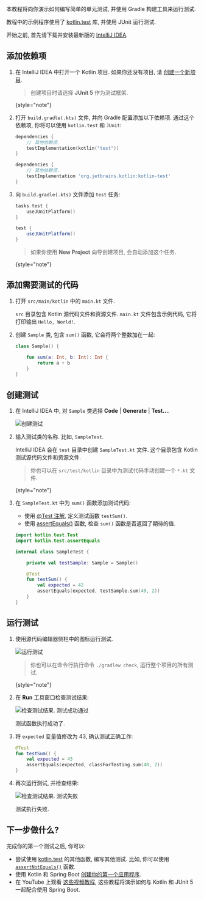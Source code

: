 [//]: # (title: 教程 - 在 JVM 平台使用 JUnit 进行代码测试)

本教程将向你演示如何编写简单的单元测试, 并使用 Gradle 构建工具来运行测试.

教程中的示例程序使用了 [kotlin.test](https://kotlinlang.org/api/latest/kotlin.test/index.html) 库, 并使用 JUnit 运行测试.

开始之前, 首先请下载并安装最新版的 [IntelliJ IDEA](https://www.jetbrains.com/idea/download/index.html).

## 添加依赖项

1. 在 IntelliJ IDEA 中打开一个 Kotlin 项目. 如果你还没有项目, 请 [创建一个新项目](jvm-get-started.md#create-an-application).

   > 创建项目时请选择 **JUnit 5** 作为测试框架.
   >
   {style="note"}

2. 打开 `build.gradle(.kts)` 文件, 并向 Gradle 配置添加以下依赖项. 通过这个依赖项, 你将可以使用 `kotlin.test` 和 `JUnit`:

    <tabs group="build-script">
    <tab title="Kotlin" group-key="kotlin">

   ```kotlin
   dependencies {
       // 其他依赖项.
       testImplementation(kotlin("test"))
   }
   ```

    </tab>
    <tab title="Groovy" group-key="groovy">

   ```groovy
   dependencies {
       // 其他依赖项.
       testImplementation 'org.jetbrains.kotlin:kotlin-test'
   }
   ```

   </tab>
   </tabs>

3. 向 `build.gradle(.kts)` 文件添加 `test` 任务:

    <tabs group="build-script">
    <tab title="Kotlin" group-key="kotlin">

   ```kotlin
   tasks.test {
       useJUnitPlatform()
   }
   ```

    </tab>
    <tab title="Groovy" group-key="groovy">

   ```groovy
   test {
       useJUnitPlatform()
   }
   ```

   </tab>
   </tabs>

   > 如果你使用 **New Project** 向导创建项目, 会自动添加这个任务.
   >
   {style="note"}

## 添加需要测试的代码

1. 打开 `src/main/kotlin` 中的 `main.kt` 文件.

   `src` 目录包含 Kotlin 源代码文件和资源文件. `main.kt` 文件包含示例代码, 它将打印输出 `Hello, World!`.

2. 创建 `Sample` 类, 包含 `sum()` 函数, 它会将两个整数加在一起:

   ```kotlin
   class Sample() {

       fun sum(a: Int, b: Int): Int {
           return a + b
       }
   }
   ```

## 创建测试

1. 在 IntelliJ IDEA 中, 对 `Sample` 类选择 **Code** | **Generate** | **Test...**.

   ![创建测试](create-test.png)

2. 输入测试类的名称. 比如, `SampleTest`.

   IntelliJ IDEA 会在 `test` 目录中创建 `SampleTest.kt` 文件. 这个目录包含 Kotlin 测试源代码文件和资源文件.

   > 你也可以在 `src/test/kotlin` 目录中为测试代码手动创建一个 `*.kt` 文件.
   >
   {style="note"}

3. 在 `SampleTest.kt` 中为 `sum()` 函数添加测试代码:

   * 使用 [@Test 注解](https://kotlinlang.org/api/latest/kotlin.test/kotlin.test/-test/index.html), 定义测试函数 `testSum()`.
   * 使用 [assertEquals()](https://kotlinlang.org/api/latest/kotlin.test/kotlin.test/assert-equals.html) 函数, 检查 `sum()` 函数是否返回了期待的值.

   ```kotlin
   import kotlin.test.Test
   import kotlin.test.assertEquals

   internal class SampleTest {

       private val testSample: Sample = Sample()

       @Test
       fun testSum() {
           val expected = 42
           assertEquals(expected, testSample.sum(40, 2))
       }
   }
   ```

## 运行测试

1. 使用源代码编辑器侧栏中的图标运行测试.

   ![运行测试](run-test.png)

   > 你也可以在命令行执行命令 `./gradlew check`, 运行整个项目的所有测试.
   >
   {style="note"}

2. 在 **Run** 工具窗口检查测试结果:

   ![检查测试结果. 测试成功通过](check-the-result.png)

   测试函数执行成功了.

3. 将 `expected` 变量值修改为 43, 确认测试正确工作:

   ```kotlin
   @Test
   fun testSum() {
       val expected = 43
       assertEquals(expected, classForTesting.sum(40, 2))
   }
   ```

4. 再次运行测试, 并检查结果:

   ![检查测试结果. 测试失败](check-the-result-2.png)

   测试执行失败.

## 下一步做什么?

完成你的第一个测试之后, 你可以:

* 尝试使用 [kotlin.test](https://kotlinlang.org/api/latest/kotlin.test/kotlin.test/) 的其他函数, 编写其他测试.
  比如, 你可以使用 [`assertNotEquals()`](https://kotlinlang.org/api/latest/kotlin.test/kotlin.test/assert-not-equals.html) 函数.
* 使用 Kotlin 和 Spring Boot [创建你的第一个应用程序](jvm-get-started-spring-boot.md).
* 在 YouTube 上观看 [这些视频教程](https://www.youtube.com/playlist?list=PL6gx4Cwl9DGDPsneZWaOFg0H2wsundyGr),
  这些教程将演示如何与 Kotlin 和 JUnit 5 一起配合使用 Spring Boot.
